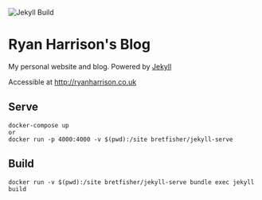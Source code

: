 ![Jekyll Build](https://github.com/raharrison/ryanharrison.co.uk/workflows/Jekyll%20site%20CI/badge.svg)

# Ryan Harrison's Blog

My personal website and blog. Powered by [Jekyll](https://jekyllrb.com/)

Accessible at <http://ryanharrison.co.uk>

## Serve

```plain
docker-compose up
or
docker run -p 4000:4000 -v $(pwd):/site bretfisher/jekyll-serve
```

## Build

```plain
docker run -v $(pwd):/site bretfisher/jekyll-serve bundle exec jekyll build
```
